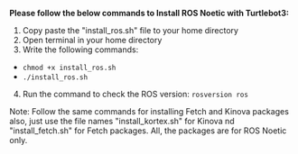**Please follow the below commands to Install ROS Noetic with Turtlebot3:**
1. Copy paste the "install_ros.sh" file to your home directory
2. Open terminal in your home directory
3. Write the following commands:
  - `chmod +x install_ros.sh`
  - `./install_ros.sh`
4. Run the command to check the ROS version:
   `rosversion ros`  
  
Note: Follow the same commands for installing Fetch and Kinova packages also, just use the file names "install_kortex.sh" for Kinova nd "install_fetch.sh" for Fetch packages. All, the packages are for ROS Noetic only.
   
